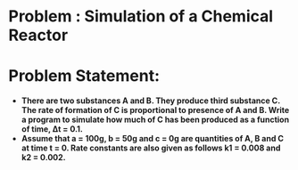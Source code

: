 # Problem : Simulation of a Chemical Reactor

# Problem Statement:

- **There are two substances A and B. They produce third substance C. The rate of formation of C is proportional to presence of A and B. Write a program to simulate how much of C has been produced as a function of time, ∆t = 0.1.**
- **Assume that a = 100g, b = 50g and c = 0g are quantities of A, B and C at time t = 0. Rate constants are also given as follows k1 = 0.008 and k2 = 0.002.**
